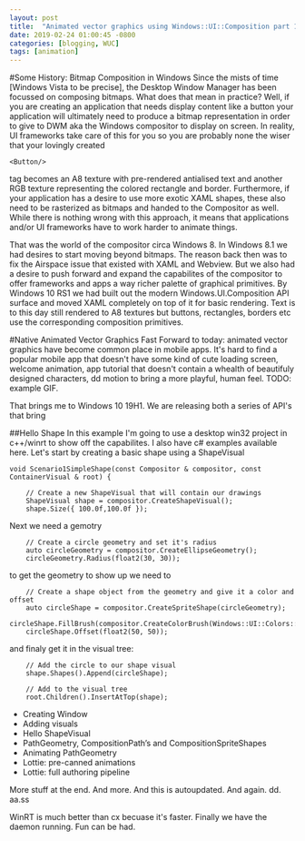 ```yaml
---
layout: post
title:  "Animated vector graphics using Windows::UI::Composition part 1"
date: 2019-02-24 01:00:45 -0800
categories: [blogging, WUC]
tags: [animation]
---
```

#Some History: Bitmap Composition in Windows
Since the mists of time [Windows Vista to be precise], the Desktop Window Manager has been focussed on composing bitmaps.  What does that mean in practice? Well, if you are creating an application that needs display content like a button your application will ultimately need to produce a bitmap representation in order to give to DWM aka the Windows compositor to display on screen.  In reality, UI frameworks take care of this for you so you are probably none the wiser that your lovingly created 
```xaml
<Button/>
```
tag becomes an A8 texture with pre-rendered antialised text and another RGB texture representing the colored rectangle and border.  Furthermore, if your application has a desire to use more exotic XAML shapes, these also need to be rasterized as bitmaps and handed to the Compositor as well.  While there is nothing wrong with this approach, it means that applications and/or UI frameworks have to work harder to animate things.

That was the world of the compositor circa Windows 8.  In Windows 8.1 we had desires to start moving beyond bitmaps.  The reason back then was to fix the Airspace issue that existed with XAML and Webview.  But we also had a desire to push forward and expand the capabilites of the compositor to offer frameworks and apps a way richer palette of graphical primitives.  By Windows 10 RS1 we had built out the modern Windows.UI.Composition API surface and moved XAML completely on top of it for basic rendering.  Text is to this day still rendered to A8 textures but buttons, rectangles, borders etc use the corresponding composition primitives.

#Native Animated Vector Graphics
Fast Forward to today: animated vector graphics have become common place in mobile apps.  It's hard to find a popular mobile app that doesn't have some kind of cute loading screen, welcome animation, app tutorial that doesn't contain a whealth of beautifuly designed characters, dd motion to bring a more playful, human feel. TODO: example GIF.

That brings me to Windows 10 19H1.  We are releasing both a series of API's that bring 

##Hello Shape 
In this example I'm going to use a desktop win32 project in c++/winrt to show off the capabilites.  I also have c# examples available here.  Let's start by creating a basic shape using a ShapeVisual


```cppwinrt
void Scenario1SimpleShape(const Compositor & compositor, const ContainerVisual & root) {

	// Create a new ShapeVisual that will contain our drawings
	ShapeVisual shape = compositor.CreateShapeVisual();
	shape.Size({ 100.0f,100.0f });
```

Next we need a gemotry

```cppwinrt
	// Create a circle geometry and set it's radius
	auto circleGeometry = compositor.CreateEllipseGeometry();
	circleGeometry.Radius(float2(30, 30));
```

to get the geometry to show up we need to 

```cppwinrt
	// Create a shape object from the geometry and give it a color and offset
	auto circleShape = compositor.CreateSpriteShape(circleGeometry);
	circleShape.FillBrush(compositor.CreateColorBrush(Windows::UI::Colors::Orange()));
	circleShape.Offset(float2(50, 50));
```

and finaly get it in the visual tree:

```cppwinrt
	// Add the circle to our shape visual
	shape.Shapes().Append(circleShape);

	// Add to the visual tree
	root.Children().InsertAtTop(shape);
```


- Creating Window
- Adding visuals
- Hello ShapeVisual
- PathGeometry, CompositionPath’s and CompositionSpriteShapes
- Animating PathGeometry
- Lottie: pre-canned animations
- Lottie: full authoring pipeline

More stuff at the end.  And more.  And this is autoupdated.  And again. dd. aa.ss


WinRT is much better than cx becuase it's faster.  Finally we have the daemon running.
Fun can be had.